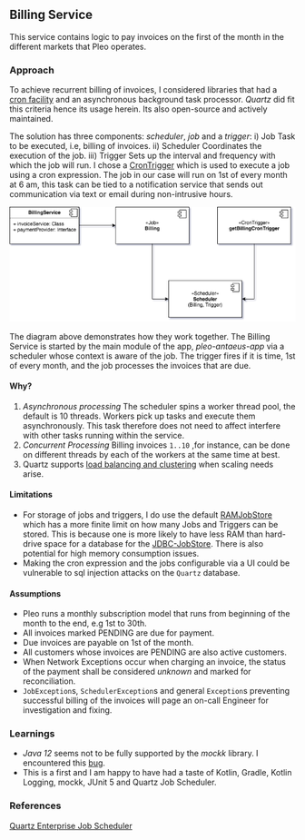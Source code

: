 ## Billing Service
This service contains logic to pay invoices on the first of the month in the different markets that Pleo operates.

### Approach
To achieve recurrent billing of invoices, I considered libraries that had a [cron facility](https://en.wikipedia.org/wiki/Cron) and an asynchronous background task processor.
_Quartz_ did fit this criteria hence its usage herein. Its also open-source and actively maintained.

The solution has three components: _scheduler_, _job_ and a _trigger_:
i) Job
   Task to be executed, i.e, billing of invoices.
ii) Scheduler
   Coordinates the execution of the job.
iii) Trigger
   Sets up the interval and frequency with which the job will run. I chose a [CronTrigger](https://www.quartz-scheduler.net/documentation/quartz-2.x/tutorial/crontriggers.html) which is used to execute a job using a cron expression. The job in our case will run on 1st of every month at 6 am, this task can be tied to a notification service that sends out communication via text or email during non-intrusive hours.

![Alt text](./resources/images/billing.png?raw=true "Billing Service")

The diagram above demonstrates how they work together. The Billing Service is started by the main module of the app, _pleo-antaeus-app_ via a scheduler whose context is aware of the job. The trigger fires if it is time, 1st of every month, and the job processes the invoices that are due.

#### Why?
1. _Asynchronous processing_
The scheduler spins a worker thread pool, the default is 10 threads. Workers pick up tasks and execute them asynchronously. This task therefore does not need to affect interfere with other tasks running within the service.
2. _Concurrent Processing_
Billing invoices `1..10` ,for instance, can be done on different threads by each of the workers at the same time at best.
3. Quartz supports [load balancing and clustering](http://www.quartz-scheduler.org/documentation/2.3.1-SNAPSHOT/tutorials/tutorial-lesson-11.html#TutorialLesson11-Clustering) when scaling needs arise.


#### Limitations
- For storage of jobs and triggers, I do use the default [RAMJobStore](http://www.quartz-scheduler.org/documentation/quartz-2.1.7/configuration/ConfigRAMJobStore.html) which has a more finite limit on how many Jobs and Triggers can be stored. This is because one is more likely to have less RAM than hard-drive space for a database for the [JDBC-JobStore](http://www.quartz-scheduler.org/documentation/quartz-2.1.7/configuration/ConfigJobStoreTX.html). There is also potential for high memory consumption issues.
- Making the cron expression and the jobs configurable via a UI could be vulnerable to sql injection attacks on the `Quartz` database.

#### Assumptions
* Pleo runs a monthly subscription model that runs from beginning of the month to the end, e.g 1st to 30th.
* All invoices marked PENDING are due for payment.
* Due invoices are payable on 1st of the month.
* All customers whose invoices are PENDING are also active customers.
* When Network Exceptions occur when charging an invoice, the status of the payment shall be considered _unknown_ and marked for reconciliation.
* `JobException`s, `SchedulerException`s and general `Exception`s preventing successful billing of the invoices will page an on-call Engineer for investigation and fixing.


### Learnings
-  _Java 12_ seems not to be fully supported by the _mockk_ library. I encountered this [bug](https://github.com/mockk/mockk/issues/276).
- This is a first and I am happy to have had a taste of Kotlin, Gradle, Kotlin Logging, mockk, JUnit 5 and Quartz Job Scheduler.

### References
[Quartz Enterprise Job Scheduler](http://www.quartz-scheduler.org/overview/)